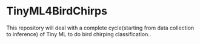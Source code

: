# TinyML4BirdChirps
This repository will deal with a complete cycle(starting from data collection to inference) of Tiny ML to do bird chirping classification..
